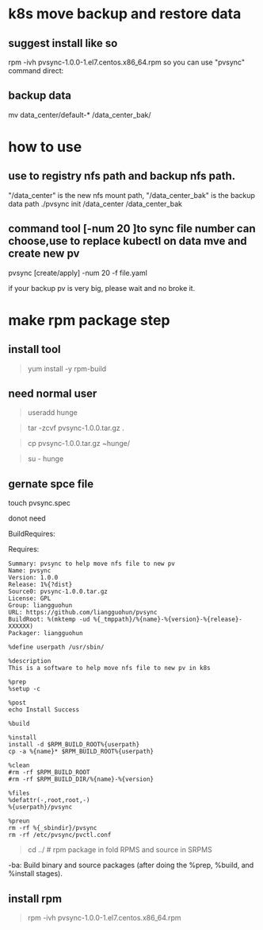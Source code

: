 
# k8s move backup and restore data

## suggest install like so
rpm -ivh pvsync-1.0.0-1.el7.centos.x86_64.rpm
so you can use "pvsync"  command direct:

## backup data
mv data_center/default-* /data_center_bak/

# how to use
## use to registry nfs path and backup nfs path.
"/data_center" is the new nfs mount path, "/data_center_bak" is the backup data path
./pvsync init /data_center /data_center_bak

## command tool [-num 20 ]to sync file number can choose,use to replace kubectl on data mve and create new pv
pvsync [create/apply] -num 20 -f file.yaml

if your backup pv is very big, please wait and no broke it.

# make rpm package step
## install tool
> yum  install  -y  rpm-build
## need normal user
> useradd  hunge

> tar -zcvf pvsync-1.0.0.tar.gz .

> cp pvsync-1.0.0.tar.gz ~hunge/

> su - hunge

## gernate spce file
touch pvsync.spec

donot need

BuildRequires: 

Requires: 

```
Summary: pvsync to help move nfs file to new pv
Name: pvsync
Version: 1.0.0
Release: 1%{?dist}
Source0: pvsync-1.0.0.tar.gz
License: GPL
Group: liangguohun 
URL: https://github.com/liangguohun/pvsync
BuildRoot: %(mktemp -ud %{_tmppath}/%{name}-%{version}-%{release}-XXXXXX)
Packager: liangguohun

%define userpath /usr/sbin/

%description
This is a software to help move nfs file to new pv in k8s

%prep
%setup -c

%post
echo Install Success

%build

%install
install -d $RPM_BUILD_ROOT%{userpath}
cp -a %{name}* $RPM_BUILD_ROOT%{userpath}

%clean
#rm -rf $RPM_BUILD_ROOT
#rm -rf $RPM_BUILD_DIR/%{name}-%{version}

%files
%defattr(-,root,root,-)
%{userpath}/pvsync

%preun
rm -rf %{_sbindir}/pvsync
rm -rf /etc/pvsync/pvctl.conf

```

> cd ../ #  rpm package in fold RPMS and source in SRPMS

-ba: Build binary and source packages (after doing
	the %prep, %build, and %install stages).

## install rpm

> rpm -ivh pvsync-1.0.0-1.el7.centos.x86_64.rpm
